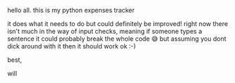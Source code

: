 hello all. this is my python expenses tracker

it does what it needs to do but could definitely be improved! right now there isn't much in the way of input checks, meaning if someone types a sentence it could probably break the whole code 😅 but assuming you dont dick around with it then it should work ok :-)

best,

will
